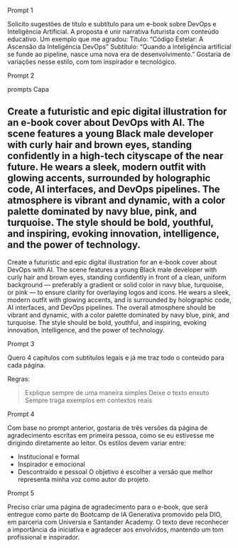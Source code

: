 Prompt 1

Solicito sugestões de título e subtítulo para um e-book sobre DevOps e Inteligência Artificial. A proposta é unir narrativa futurista com conteúdo educativo.
Um exemplo que me agradou:
Título: “Código Estelar: A Ascensão da Inteligência DevOps”
Subtítulo: “Quando a inteligência artificial se funde ao pipeline, nasce uma nova era de desenvolvimento.”
Gostaria de variações nesse estilo, com tom inspirador e tecnológico.

Prompt 2

prompts Capa

Create a futuristic and epic digital illustration for an e-book cover about DevOps with AI. The scene features a young Black male developer with curly hair and brown eyes, standing confidently in a high-tech cityscape of the near future. He wears a sleek, modern outfit with glowing accents, surrounded by holographic code, AI interfaces, and DevOps pipelines. The atmosphere is vibrant and dynamic, with a color palette dominated by navy blue, pink, and turquoise. The style should be bold, youthful, and inspiring, evoking innovation, intelligence, and the power of technology.
----------------------------------------------------------------------------------------------------------------------------------------------------------------
Create a futuristic and epic digital illustration for an e-book cover about DevOps with AI. The scene features a young Black male developer with curly hair and brown eyes, standing confidently in front of a clean, uniform background — preferably a gradient or solid color in navy blue, turquoise, or pink — to ensure clarity for overlaying logos and icons. He wears a sleek, modern outfit with glowing accents, and is surrounded by holographic code, AI interfaces, and DevOps pipelines. The overall atmosphere should be vibrant and dynamic, with a color palette dominated by navy blue, pink, and turquoise. The style should be bold, youthful, and inspiring, evoking innovation, intelligence, and the power of technology.

Prompt 3

Quero 4 capítulos com subtítulos legais e já me traz todo o conteúdo para cada página.

Regras:
> Explique sempre de uma maneira simples
> Deixe o texto enxuto
> Sempre traga exemplos em contextos reais

Prompt 4

Com base no prompt anterior, gostaria de três versões da página de agradecimento escritas em primeira pessoa, como se eu estivesse me dirigindo diretamente ao leitor.
Os estilos devem variar entre:
- Institucional e formal
- Inspirador e emocional
- Descontraído e pessoal
O objetivo é escolher a versão que melhor representa minha voz como autor do projeto.

Prompt 5

Preciso criar uma página de agradecimento para o e-book, que será entregue como parte do Bootcamp de IA Generativa promovido pela DIO, em parceria com Universia e Santander Academy.
O texto deve reconhecer a importância da iniciativa e agradecer aos envolvidos, mantendo um tom profissional e inspirador.




